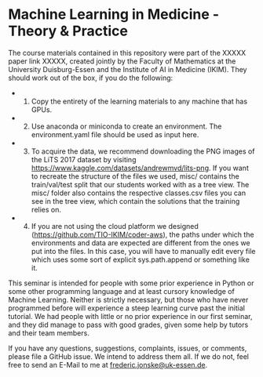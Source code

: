# Machine Learning in Medicine - Theory & Practice

The course materials contained in this repository were part of the XXXXX paper link XXXXX, created jointly by the Faculty of Mathematics at the University Duisburg-Essen and the Institute of AI in Medicine (IKIM). They should work out of the box, if you do the following:
- 1) Copy the entirety of the learning materials to any machine that has GPUs.
- 2) Use anaconda or miniconda to create an environment. The environment.yaml file should be used as input here.
- 3) To acquire the data, we recommend downloading the PNG images of the LiTS 2017 dataset by visiting https://www.kaggle.com/datasets/andrewmvd/lits-png. If you want to recreate the structure of the files we used, misc/ contains the train/val/test split that our students worked with as a tree view. The misc/ folder also contains the respective classes.csv files you can see in the tree view, which contain the solutions that the training relies on.
- 4) If you are not using the cloud platform we designed (https://github.com/TIO-IKIM/coder-aws), the paths under which the environments and data are expected are different from the ones we put into the files. In this case, you will have to manually edit every file which uses some sort of explicit sys.path.append or something like it.

This seminar is intended for people with some prior experience in Python or some other programming language and at least cursory knowledge of Machine Learning. Neither is strictly necessary, but those who have never programmed before will experience a steep learning curve past the initial tutorial. We had people with little or no prior experience in our first seminar, and they did manage to pass with good grades, given some help by tutors and their team members.

If you have any questions, suggestions, complaints, issues, or comments, please file a GitHub issue. We intend to address them all. If we do not, feel free to send an E-Mail to me at frederic.jonske@uk-essen.de.